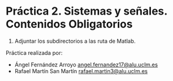 # Práctica 2. Sistemas y señales. Contenidos Obligatorios

1. Adjuntar los subdirectorios a las ruta de Matlab.

Práctica realizada por:
- Ángel Fernández Arroyo <angel.fernandez17@alu.uclm.es>
- Rafael Martín San Martín <rafael.martin3@alu.uclm.es>

